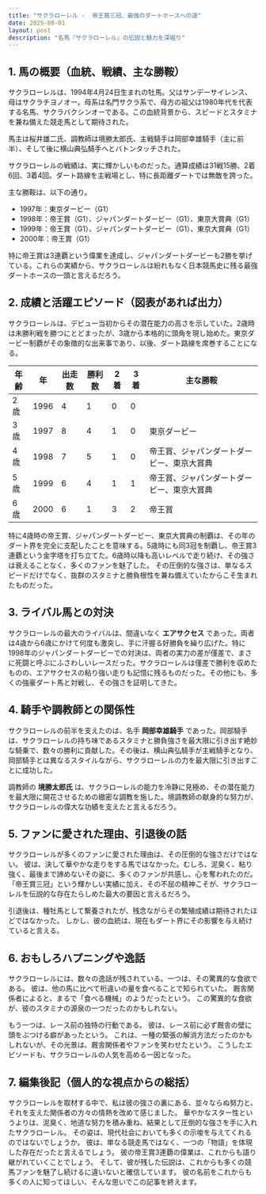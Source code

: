 ```yaml
---
title: "サクラローレル -  帝王賞三冠、最強のダートホースへの道"
date: 2025-08-01
layout: post
description: "名馬『サクラローレル』の伝説と魅力を深堀り"
---
```


## 1. 馬の概要（血統、戦績、主な勝鞍）

サクラローレルは、1994年4月24日生まれの牡馬。父はサンデーサイレンス、母はサクラチヨノオー。母系は名門サクラ系で、母方の祖父は1980年代を代表する名馬、サクラバクシンオーである。この血統背景から、スピードとスタミナを兼ね備えた競走馬として期待された。

馬主は桜井雄二氏、調教師は境勝太郎氏、主戦騎手は岡部幸雄騎手（主に前半）、そして後に横山典弘騎手へとバトンタッチされた。

サクラローレルの戦績は、実に輝かしいものだった。通算成績は31戦15勝、2着6回、3着4回。ダート路線を主戦場とし、特に長距離ダートでは無敵を誇った。

主な勝鞍は、以下の通り。

* 1997年：東京ダービー（G1）
* 1998年：帝王賞（G1）、ジャパンダートダービー（G1）、東京大賞典（G1）
* 1999年：帝王賞（G1）、ジャパンダートダービー（G1）、東京大賞典（G1）
* 2000年：帝王賞（G1）

特に帝王賞は3連覇という偉業を達成し、ジャパンダートダービーも2勝を挙げている。これらの実績から、サクラローレルは紛れもなく日本競馬史に残る最強ダートホースの一頭と言えるだろう。


## 2. 成績と活躍エピソード（図表があれば出力）

サクラローレルは、デビュー当初からその潜在能力の高さを示していた。2歳時は未勝利戦を勝つにとどまったが、3歳から本格的に頭角を現し始めた。東京ダービー制覇がその象徴的な出来事であり、以後、ダート路線を席巻することになる。

| 年齢 | 年 | 出走数 | 勝利数 | 2着 | 3着 | 主な勝鞍 |
|---|---|---|---|---|---|---|
| 2歳 | 1996 | 4 | 1 | 0 | 0 |  |
| 3歳 | 1997 | 8 | 4 | 1 | 0 | 東京ダービー |
| 4歳 | 1998 | 7 | 5 | 1 | 0 | 帝王賞、ジャパンダートダービー、東京大賞典 |
| 5歳 | 1999 | 6 | 4 | 1 | 1 | 帝王賞、ジャパンダートダービー、東京大賞典 |
| 6歳 | 2000 | 6 | 1 | 3 | 2 | 帝王賞 |


特に4歳時の帝王賞、ジャパンダートダービー、東京大賞典の制覇は、その年のダート界を完全に支配したことを意味する。5歳時にも同3冠を制覇し、帝王賞3連覇という金字塔を打ち立てた。6歳時以降も高いレベルで走り続け、その強さは衰えることなく、多くのファンを魅了した。  その圧倒的な強さは、単なるスピードだけでなく、抜群のスタミナと勝負根性を兼ね備えていたからこそ生まれたものだった。


## 3. ライバル馬との対決

サクラローレルの最大のライバルは、間違いなく **エアサクセス** であった。両者は4歳から6歳にかけて何度も激突し、手に汗握る好勝負を繰り広げた。特に1998年のジャパンダートダービーでの対決は、両者の実力の差が僅差で、まさに死闘と呼ぶにふさわしいレースだった。サクラローレルは僅差で勝利を収めたものの、エアサクセスの粘り強い走りも記憶に残るものだった。その他にも、多くの強豪ダート馬と対戦し、その強さを証明してきた。


## 4. 騎手や調教師との関係性

サクラローレルの前半を支えたのは、名手 **岡部幸雄騎手** であった。岡部騎手は、サクラローレルの持ち味であるスタミナと勝負強さを最大限に引き出す絶妙な騎乗で、数々の勝利に貢献した。その後は、横山典弘騎手が主戦騎手となり、岡部騎手とは異なるスタイルながら、サクラローレルの力を最大限に引き出すことに成功した。

調教師の **境勝太郎氏** は、サクラローレルの能力を冷静に見極め、その潜在能力を最大限に開花させるための緻密な調教を施した。境調教師の献身的な努力が、サクラローレルの偉大な功績を支えたと言えるだろう。


## 5. ファンに愛された理由、引退後の話

サクラローレルが多くのファンに愛された理由は、その圧倒的な強さだけではない。  彼は、決して華やかな走りをする馬ではなかった。むしろ、泥臭く、粘り強く、最後まで諦めないその姿に、多くのファンが共感し、心を奪われたのだ。  「帝王賞三冠」という輝かしい実績に加え、その不屈の精神こそが、サクラローレルを伝説的な存在たらしめた最大の要因と言えるだろう。

引退後は、種牡馬として繋養されたが、残念ながらその繁殖成績は期待されたほどではなかった。  しかし、彼の血統は、現在もダート界にその影響を与え続けていると言える。


## 6. おもしろハプニングや逸話

サクラローレルには、数々の逸話が残されている。一つは、その驚異的な食欲である。  彼は、他の馬に比べて桁違いの量を食べることで知られていた。  厩舎関係者によると、まるで「食べる機械」のようだったという。  この驚異的な食欲が、彼のスタミナの源泉の一つだったのかもしれない。


もう一つは、レース前の独特の行動である。  彼は、レース前に必ず厩舎の壁に頭をぶつける癖があったという。  これは、一種の緊張の解消方法だったのかもしれないが、その光景は、厩舎関係者やファンを笑わせたという。  こうしたエピソードも、サクラローレルの人気を高める一因となった。


## 7. 編集後記（個人的な視点からの総括）

サクラローレルを取材する中で、私は彼の強さの裏にある、並々ならぬ努力と、それを支えた関係者の方々の情熱を改めて感じました。  華やかなスター性というよりは、泥臭く、地道な努力を積み重ね、結果として圧倒的な強さを手に入れたサクラローレル。  その姿は、現代社会においても多くの示唆を与えてくれるのではないでしょうか。  彼は、単なる競走馬ではなく、一つの「物語」を体現した存在だったと言えるでしょう。  彼の帝王賞3連覇の偉業は、これからも語り継がれていくことでしょう。  そして、彼が残した伝説は、これからも多くの競馬ファンを魅了し続けるに違いないと確信しています。  彼の名前をこれからも多くの人に知ってほしい、そんな思いでこの記事を終えます。
